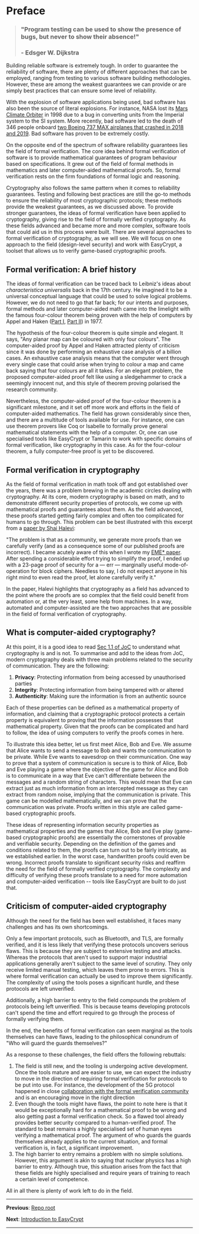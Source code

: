 # Preface

> ### "Program testing can be used to show the presence of bugs, but never to show their absence!"
> ### - Edsger W. Dijkstra 

Building reliable software is extremely tough. In order to guarantee the reliability of software, there are plenty of different approaches that can be employed, ranging from testing to various software building methodologies. However, these are among the weakest guarantees we can provide or are simply best practices that can ensure some level of reliability.

With the explosion of software applications being used, bad software has also been the source of literal explosions. For instance, NASA lost its [Mars Climate Orbiter](https://solarsystem.nasa.gov/missions/mars-climate-orbiter/in-depth/) in 1998 due to a bug in converting units from the Imperial system to the SI system. More recently, bad software led to the death of 346 people onboard [two Boeing 737 MAX airplanes that crashed in 2018 and 2019](https://www.reuters.com/article/uk-boeing-737max-timeline-idUKKBN27Y1RQ). Bad software has proven to be extremely costly.

On the opposite end of the spectrum of software reliability guarantees lies the field of formal verification. The core idea behind formal verification of software is to provide mathematical guarantees of program behaviour based on specifications. It grew out of the field of formal methods in mathematics and later computer-aided mathematical proofs. So, formal verification rests on the firm foundations of formal logic and reasoning.

Cryptography also follows the same pattern when it comes to reliability guarantees. Testing and following best practices are still the go-to methods to ensure the reliability of most cryptographic protocols; these methods provide the weakest guarantees, as we discussed above. To provide stronger guarantees, the ideas of formal verification have been applied to cryptography, giving rise to the field of formally verified cryptography. As these fields advanced and became more and more complex, software tools that could aid us in this process were built. There are several approaches to formal verification of cryptography, as we will see. We will focus on one approach to the field (design-level security) and work with EasyCrypt, a toolset that allows us to verify game-based cryptographic proofs.

## Formal verification: A brief history

The ideas of formal verification can be traced back to Leibniz's ideas about *characteristica universalis* back in the 17th century. He imagined it to be a universal conceptual language that could be used to solve logical problems. However, we do not need to go that far back; for our intents and purposes, formal methods and later computer-aided math came into the limelight with the famous four-colour theorem being proven with the help of computers by Appel and Haken ([Part I](https://projecteuclid.org/journals/illinois-journal-of-mathematics/volume-21/issue-3/Every-planar-map-is-four-colorable-Part-I-Discharging/10.1215/ijm/1256049011.full), [Part II](https://projecteuclid.org/journals/illinois-journal-of-mathematics/volume-21/issue-3/Every-planar-map-is-four-colorable-Part-II-Reducibility/10.1215/ijm/1256049012.full)) in 1977.

The hypothesis of the four-colour theorem is quite simple and elegant. It says, "Any planar map can be coloured with only four colours". The computer-aided proof by Appel and Haken attracted plenty of criticism since it was done by performing an exhaustive case analysis of a billion cases. An exhaustive case analysis means that the computer went through every single case that could arise when trying to colour a map and came back saying that four colours are all it takes. For an elegant problem, the proposed computer-aided proof  felt like using a sledgehammer to crack a seemingly innocent nut, and this style of theorem proving polarised the research community.

Nevertheless, the computer-aided proof of the four-colour theorem is a significant milestone, and it set off more work and efforts in the field of computer-aided mathematics. The field has grown considerably since then, and there are a multitude of tools available for use. For instance, one can use theorem provers like Coq or Isabelle to formally prove general mathematical statements with the help of a computer. Or, one can use specialised tools like EasyCrypt or Tamarin to work with specific domains of formal verification, like cryptography in this case. As for the four-colour theorem, a fully computer-free proof is yet to be discovered.

## Formal verification in cryptography

As the field of formal verification in math took off and got established over the years, there was a problem brewing in the academic circles dealing with cryptography. At its core, modern cryptography is based on math, and to demonstrate different security properties of protocols, we come up with mathematical proofs and guarantees about them. As the field advanced, these proofs started getting fairly complex and often too complicated for humans to go through. This problem can be best illustrated with this excerpt from a [paper by Shai Halevi](https://eprint.iacr.org/2005/181.pdf):

"The problem is that as a community, we generate more proofs than we carefully verify (and as a consequence some of our published proofs are incorrect). I became acutely aware of this when I wrote my [EME* paper](https://eprint.iacr.org/2004/125.pdf). After spending a considerable effort trying to simplify the proof, I ended up with a 23-page proof of security for a — err — marginally useful mode-of-operation for block ciphers. Needless to say, I do not expect anyone in his right mind to even read the proof, let alone carefully verify it."

In the paper, Halevi highlights that cryptography as a field has advanced to the point where the proofs are so complex that the field could benefit from automation or, at the very least, some help from machines. In a way, automated and computer-assisted are the two approaches that are possible in the field of formal verification of cryptography.

## What is computer-aided cryptography?

At this point, it is a good idea to read [Sec 1.1 of JoC](https://joyofcryptography.com/pdf/chap1.pdf) to understand what cryptography is and is not. To summarise and add to the ideas from JoC, modern cryptography deals with three main problems related to the security of communication. They are the following:

1. **Privacy**: Protecting information from being accessed by unauthorised parties
2. **Integrity**: Protecting information from being tampered with or altered
3. **Authenticity**: Making sure the information is from an authentic source

Each of these properties can be defined as a mathematical property of information, and claiming that a cryptographic protocol protects a certain property is equivalent to proving that the information possesses that mathematical property. Given that the proofs can be complicated and hard to follow, the idea of using computers to verify the proofs comes in here.

To illustrate this idea better, let us first meet Alice, Bob and Eve. We assume that Alice wants to send a message to Bob and wants the communication to be private. While Eve wants to eavesdrop on their communication. One way to prove that a system of communication is secure is to think of Alice, Bob and Eve playing a game where the objective of the game for Alice and Bob is to communicate in a way that Eve can't differentiate between the messages and a random string of characters. This would mean that Eve can extract just as much information from an intercepted message as they can extract from random noise, implying that the communication is private. This game can be modelled mathematically, and we can prove that the communication was private. Proofs written in this style are called game-based cryptographic proofs.

These ideas of representing information security properties as mathematical properties and the games that Alice, Bob and Eve play (game-based cryptographic proofs) are essentially the cornerstones of provable and verifiable security. Depending on the definition of the games and conditions related to them, the proofs can turn out to be fairly intricate, as we established earlier. In the worst case, handwritten proofs could even be wrong. Incorrect proofs translate to significant security risks and reaffirm the need for the field of formally verified cryptography. The complexity and difficulty of verifying these proofs translate to a need for more automation and computer-aided verification -- tools like EasyCrypt are built to do just that.

## Criticism of computer-aided cryptography

Although the need for the field has been well established, it faces many challenges and has its own shortcomings.

Only a few important protocols, such as Bluetooth, and TLS, are formally verified, and it is less likely that verifying these protocols uncovers serious flaws. This is because they are subject to extensive testing and attacks. Whereas the protocols that aren't used to support major industrial applications generally aren't subject to the same level of scrutiny. They only receive limited manual testing, which leaves them prone to errors. This is where formal verification can actually be used to improve them significantly. The complexity of using the tools poses a significant hurdle, and these protocols are left unverified.

Additionally, a high barrier to entry to the field compounds the problem of protocols being left unverified. This is because teams developing protocols can't spend the time and effort required to go through the process of formally verifying them.

In the end, the benefits of formal verification can seem marginal as the tools themselves can have flaws, leading to the philosophical conundrum of "Who will guard the guards themselves?"

As a response to these challenges, the field offers the following rebuttals:
1. The field is still new, and the tooling is undergoing active development. Once the tools mature and are easier to use, we can expect the industry to move in the direction of requiring formal verification for protocols to be put into use. For instance, the development of the 5G protocol happened in close [collaboration with the formal verification community](https://arxiv.org/pdf/1806.10360.pdf) and is an encouraging move in the right direction
2. Even though the tools might have flaws, the point to note here is that it would be exceptionally hard for a mathematical proof to be wrong and also getting past a formal verification check. So a flawed tool already provides better security compared to a human-verified proof. The standard to beat remains a highly specialised set of human eyes verifying a mathematical proof. The argument of who guards the guards themselves already applies to the current situation, and formal verification is, in fact, a significant improvement.
3. The high barrier to entry remains a problem with no simple solutions. However, this argument is akin to saying that nuclear physics has a high barrier to entry. Although true, this situation arises from the fact that these fields are highly specialised and require years of training to reach a certain level of competence.

All in all there is plenty of work left to do in the field.

---

**Previous**: [Repo root](../README.md)

**Next**: [Introduction to EasyCrypt](/02-easycrypt-intro)

---
